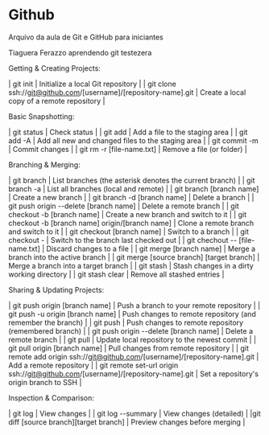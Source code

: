 # Github
Arquivo da aula de Git e GitHub para iniciantes

Tiaguera Ferazzo aprendendo git testezera

Getting & Creating Projects:


| git init | Initialize a local Git repository |
| git clone ssh://git@github.com/[username]/[repository-name].git | Create a local copy of a remote repository |

Basic Snapshotting:


| git status | Check status |
| git add | Add a file to the staging area |
| git add -A | Add all new and changed files to the staging area |
| git commit -m | Commit changes |
| git rm -r [file-name.txt] | Remove a file (or folder) |

Branching & Merging:

| git branch | List branches (the asterisk denotes the current branch) |
| git branch -a | List all branches (local and remote) |
| git branch [branch name] | Create a new branch |
| git branch -d [branch name] | Delete a branch |
| git push origin --delete [branch name] | Delete a remote branch |
| git checkout -b [branch name] | Create a new branch and switch to it |
| git checkout -b [branch name] origin/[branch name] | Clone a remote branch and switch to it |
| git checkout [branch name] | Switch to a branch |
| git checkout - | Switch to the branch last checked out |
| git chechout -- [file-name.txt] | Discard changes to a file |
| git merge [branch name] | Merge a branch into the active branch |
| git merge [source branch] [target branch] | Merge a branch into a target branch |
| git stash | Stash changes in a dirty working directory |
| git stash clear | Remove all stashed entries |

Sharing & Updating Projects:

| git push origin [branch name] | Push a branch to your remote repository |
| git push -u origin [branch name] | Push changes to remote repository (and remember the branch) |
| git push | Push changes to remote repository (remembered branch) |
| git push origin --delete [branch name] | Delete a remote branch |
| git pull | Update local repository to the newest commit |
| git pull origin [branch name] | Pull changes from remote repository |
| git remote add origin ssh://git@github.com/[username]/[repository-name].git | Add a remote repository |
| git remote set-url origin ssh://git@github.com/[username]/[repository-name].git | Set a repository's origin branch to SSH |

Inspection & Comparison:

| git log | View changes |
| git log --summary | View changes (detailed) |
|git diff [source branch][target branch] | Preview changes before merging |

